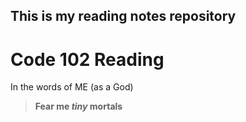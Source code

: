 ## This is my reading notes repository

# Code 102 Reading

In the words of ME (as a God)

> **Fear me _tiny_ mortals**
